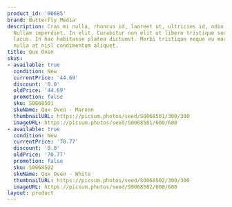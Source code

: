 ```yaml
---
product_id: '00685'
brand: Butterfly Media
description: Cras mi nulla, rhoncus id, laoreet ut, ultricies id, odio.Donec imperdiet.
  Nullam imperdiet. In elit. Curabitur non elit ut libero tristique sodales. Nam quis
  lacus. In hac habitasse platea dictumst. Morbi tristique neque eu mauris. In at
  nulla at nisl condimentum aliquet.
title: Qux Oven
skus:
- available: true
  condition: New
  currentPrice: '44.69'
  discount: '0.0'
  oldPrice: '44.69'
  promotion: false
  sku: S0068501
  skuName: Qux Oven - Maroon
  thumbnailURL: https://picsum.photos/seed/S0068501/300/300
  imageURL: https://picsum.photos/seed/S0068501/600/600
- available: true
  condition: New
  currentPrice: '70.77'
  discount: '0.0'
  oldPrice: '70.77'
  promotion: false
  sku: S0068502
  skuName: Qux Oven - White
  thumbnailURL: https://picsum.photos/seed/S0068502/300/300
  imageURL: https://picsum.photos/seed/S0068502/600/600
layout: product
---
```

